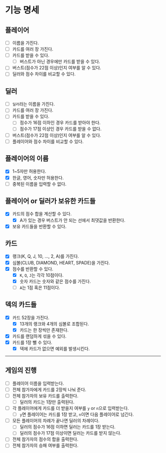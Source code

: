 # 기능 명세

## 플레이어
- [ ] 이름을 가진다.
- [ ] 카드를 여러 장 가진다.
- [ ] 카드를 받을 수 있다.
    - [ ] 버스트가 아닌 경우에만 카드를 받을 수 있다.
- [ ] 버스트(점수가 22점 이상)인지 여부를 알 수 있다.
- [ ] 딜러와 점수 차이를 비교할 수 있다.

## 딜러
- [ ] `딜러`라는 이름을 가진다.
- [ ] 카드를 여러 장 가진다.
- [ ] 카드를 받을 수 있다.
    - [ ] 점수가 16점 이하인 경우 카드를 받아야 한다.
    - [ ] 점수가 17점 이상인 경우 카드를 받을 수 없다.
- [ ] 버스트(점수가 22점 이상)인지 여부를 알 수 있다.
- [ ] 플레이어와 점수 차이를 비교할 수 있다.

## 플레이어의 이름
- [x] 1~5자만 허용한다.
- [x] 한글, 영어, 숫자만 허용한다.
- [ ] 중복된 이름을 입력할 수 없다.

## 플레이어 or 딜러가 보유한 카드들
- [x] 카드의 점수 합을 계산할 수 있다.
    - [x] A가 있는 경우 버스트가 안 되는 선에서 최댓값을 반환한다.
- [x] 보유 카드들을 반환할 수 있다.

## 카드
- [x] 랭크(K, Q, J, 10, …, 2, A)를 가진다.
- [x] 심볼(CLUB, DIAMOND, HEART, SPADE)을 가진다.
- [x] 점수를 반환할 수 있다.
    - [x] `K`, `Q`, `J`는 각각 10점이다.
    - [x] 숫자 카드는 숫자와 같은 점수를 가진다.
    - [ ] `A`는 1점 혹은 11점이다.

## 덱의 카드들
- [x] 카드 52장을 가진다.
    - [x] 13개의 랭크와 4개의 심볼로 조합된다.
    - [x] 카드는 한 장씩만 존재한다.
- [x] 카드를 랜덤하게 섞을 수 있다.
- [x] 카드를 1장 뺄 수 있다.
    - [x] 덱에 카드가 없으면 예외를 발생시킨다.

---
## 게임의 진행
- [ ] 플레이어 이름을 입력받는다.
- [ ] 전체 참가자에게 카드를 2장씩 나눠 준다.
- [ ] 전체 참가자의 보유 카드를 출력한다.
    - [ ] 딜러의 카드는 1장만 출력된다.
- [ ] 각 플레이어에게 카드를 더 받을지 여부를 `y` or `n`으로 입력받는다.
    - [ ] `y`면 플레이어는 카드를 1장 받고, `n`이면 다음 플레이어로 넘긴다.
- [ ] 모든 플레이어의 차례가 끝나면 딜러의 차례이다.
    - [ ] 딜러의 점수가 16점 이하면 딜러는 카드를 1장 받는다.
    - [ ] 딜러의 점수가 17점 이상이면 딜러는 카드를 받지 않는다.
- [ ] 전체 참가자의 점수의 합을 출력한다.
- [ ] 전체 참가자의 승패 여부를 출력한다.
